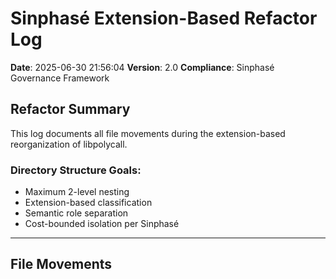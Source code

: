# Sinphasé Extension-Based Refactor Log
**Date**: 2025-06-30 21:56:04
**Version**: 2.0
**Compliance**: Sinphasé Governance Framework

## Refactor Summary
This log documents all file movements during the extension-based reorganization of libpolycall.

### Directory Structure Goals:
- Maximum 2-level nesting
- Extension-based classification
- Semantic role separation
- Cost-bounded isolation per Sinphasé

---

## File Movements

